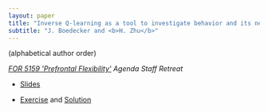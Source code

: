 ```yaml
---
layout: paper
title: "Inverse Q-learning as a tool to investigate behavior and its neural correlates"
subtitle: "J. Boedecker and <b>H. Zhu</b>"
---
```


(alphabetical author order)

<em><a href="https://www.for5159.de/">FOR 5159 'Prefrontal Flexibility'</a> Agenda Staff Retreat</em>
<ul>
<li><p><a href="/pdf/for5159_2023.pdf">Slides</a></p></li>
<li><p><a href="https://colab.research.google.com/drive/1YbHB0V1JQ5e_0T5zIR-nmRwmNOILY6v-?usp=sharing">Exercise</a> and <a href="https://colab.research.google.com/drive/1ZNthYIGPGIvc7qKQtqySxxwyRhGYLvT2?usp=sharing">Solution</a></p></li>
</ul>